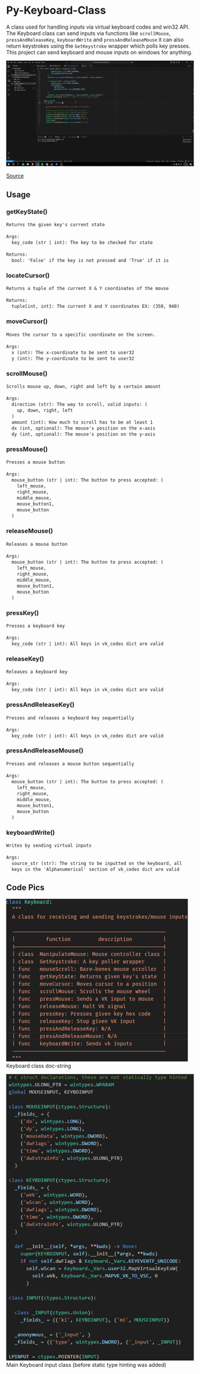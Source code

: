 # Py-Keyboard-Class
A class used for handling inputs via virtual keyboard codes and win32 API. The Keyboard class can send inputs via functions like `scrollMouse`, `pressAndReleaseKey`, `keyboardWrite` and `pressAndReleaseMouse` it can also return keystrokes using the `GetKeystroke` wrapper which polls key presses. This project can send keyboard and mouse inputs on windows for anything.

![Keyboard class doc-string](.github/example.gif)

[Source](https://github.com/itzCozi/Py-Keyboard-Class/blob/main/source/py_key.py)

## Usage

### getKeyState()
```
Returns the given key's current state

Args:
  key_code (str | int): The key to be checked for state

Returns:
  bool: 'False' if the key is not pressed and 'True' if it is
```

### locateCursor()
```
Returns a tuple of the current X & Y coordinates of the mouse

Returns:
  tuple[int, int]: The current X and Y coordinates EX: (350, 940)
```

### moveCursor()
```
Moves the cursor to a specific coordinate on the screen.

Args:
  x (int): The x-coordinate to be sent to user32
  y (int): The y-coordinate to be sent to user32
```

### scrollMouse()
```
Scrolls mouse up, down, right and left by a certain amount

Args:
  direction (str): The way to scroll, valid inputs: (
    up, down, right, left
  )
  amount (int): How much to scroll has to be at least 1
  dx (int, optional): The mouse's position on the x-axis
  dy (int, optional): The mouse's position on the y-axis
```

### pressMouse()
```
Presses a mouse button

Args:
  mouse_button (str | int): The button to press accepted: (
    left_mouse,
    right_mouse,
    middle_mouse,
    mouse_button1,
    mouse_button
  )
```

### releaseMouse()
```
Releases a mouse button

Args:
  mouse_button (str | int): The button to press accepted: (
    left_mouse,
    right_mouse,
    middle_mouse,
    mouse_button1,
    mouse_button
  )
```

### pressKey()
```
Presses a keyboard key

Args:
  key_code (str | int): All keys in vk_codes dict are valid
```

### releaseKey()
```
Releases a keyboard key

Args:
  key_code (str | int): All keys in vk_codes dict are valid
```

### pressAndReleaseKey()
```
Presses and releases a keyboard key sequentially

Args:
  key_code (str | int): All keys in vk_codes dict are valid
```

### pressAndReleaseMouse()
```
Presses and releases a mouse button sequentially

Args:
  mouse_button (str | int): The button to press accepted: (
    left_mouse,
    right_mouse,
    middle_mouse,
    mouse_button1,
    mouse_button
  )
```

### keyboardWrite()
```
Writes by sending virtual inputs

Args:
  source_str (str): The string to be inputted on the keyboard, all
  keys in the 'Alphanumerical' section of vk_codes dict are valid
```

## Code Pics
![main class doc-string](.github/keyboard-doc-string.png 'Keyboard class doc-string')  
Keyboard class doc-string

![Keyboard input class](.github/input-class.png 'class for Keyboard input')  
Main Keyboard input class (before static type hinting was added)
